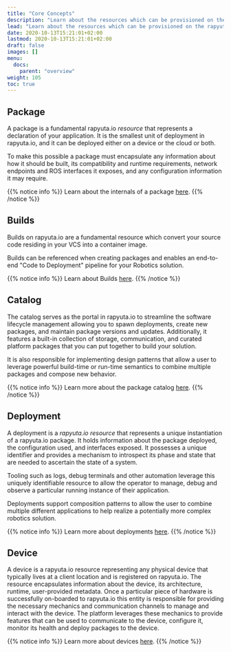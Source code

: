 ```yaml
---
title: "Core Concepts"
description: "Learn about the resources which can be provisioned on the rapyuta.io platform."
lead: "Learn about the resources which can be provisioned on the rapyuta.io platform."
date: 2020-10-13T15:21:01+02:00
lastmod: 2020-10-13T15:21:01+02:00
draft: false
images: []
menu: 
  docs:
    parent: "overview"
weight: 105
toc: true
---
```


## Package
A package is a fundamental rapyuta.io *resource* that represents a
declaration of your application. It is the smallest unit of deployment
in rapyuta.io, and it can be deployed either on a device or the cloud
or both.

To make this possible a package must encapsulate any information about how
it should be built, its compatibility and runtime requirements,
network endpoints and ROS interfaces it exposes, and any configuration
information it may require.

{{% notice info %}}
Learn about the internals of a package [here](/developer-guide/create-software-packages/package-internals/).
{{% /notice %}}

## Builds
Builds on rapyuta.io are a fundamental resource which convert your source code
residing in your VCS into a container image.

Builds can be referenced when creating packages and enables an 
end-to-end "Code to Deployment" pipeline for your Robotics solution.

{{% notice info %}}
Learn about Builds [here](/developer-guide/create-software-packages/builds/).
{{% /notice %}}


## Catalog
The catalog serves as the portal in rapyuta.io to streamline the software
lifecycle management allowing you to spawn deployments, create new
packages, and maintain package versions and updates. Additionally, it features
a built-in collection of storage, communication, and curated platform
packages that you can put together to build your solution.

It is also responsible for implementing design patterns that allow a user
to leverage powerful build-time or run-time semantics to combine multiple
packages and compose new behavior.

{{% notice info %}}
Learn more about the package catalog [here](/developer-guide/create-software-packages/package-catalog/).
{{% /notice %}}

## Deployment
A deployment is a *rapyuta.io resource* that represents a unique
instantiation of a rapyuta.io package. It holds information
about the package deployed, the configuration used, and interfaces
exposed. It possesses a unique identifier and provides a mechanism
to introspect its phase and state that are needed to ascertain
the state of a system.

Tooling such as logs, debug terminals and other automation leverage
this uniquely identifiable resource to allow the operator to manage,
debug and observe a particular running instance of their application.

Deployments support composition patterns to allow the user to
combine multiple different applications to help realize a potentially more 
complex robotics solution.

{{% notice info %}}
Learn more about deployments [here](/developer-guide/manage-software-cycle/deployments/).
{{% /notice %}}

## Device
A device is a rapyuta.io resource representing any physical device
that typically lives at a client location and is registered on
rapyuta.io.
The resource encapsulates information about the device, its architecture,
runtime, user-provided metadata. Once a particular piece of hardware
is successfully on-boarded to rapyuta.io this entity is responsible
for providing the necessary mechanics and communication channels
to manage and interact with the device. The platform leverages
these mechanics to provide features that can be used to communicate
to the device, configure it, monitor its health and deploy packages
to the device.

{{% notice info %}}
Learn more about devices [here](/developer-guide/manage-machines/).
{{% /notice %}}